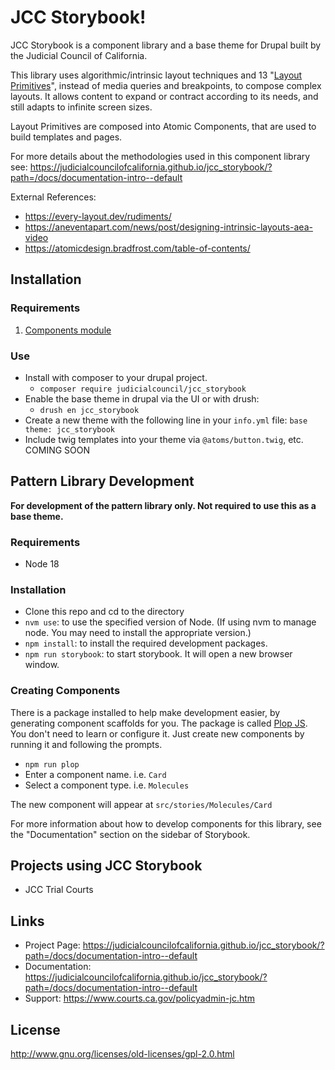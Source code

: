 # JCC Storybook!

JCC Storybook is a component library and a base theme for Drupal built by the Judicial Council of California.

This library uses algorithmic/intrinsic layout techniques and 13 "[Layout Primitives](https://every-layout.dev/rudiments/)", instead of media queries and breakpoints, to compose complex layouts. It allows content to expand or contract according to its needs, and still adapts to infinite screen sizes.

Layout Primitives are composed into Atomic Components, that are used to build templates and pages.

For more details about the methodologies used in this component library see: https://judicialcouncilofcalifornia.github.io/jcc_storybook/?path=/docs/documentation-intro--default


External References:

  - https://every-layout.dev/rudiments/
  - https://aneventapart.com/news/post/designing-intrinsic-layouts-aea-video
  - https://atomicdesign.bradfrost.com/table-of-contents/


## Installation

### Requirements

  1. [Components module](https://drupal.org/project/components)

### Use
  - Install with composer to your drupal project.
    - `composer require judicialcouncil/jcc_storybook`
  - Enable the base theme in drupal via the UI or with drush:
    - `drush en jcc_storybook`
  - Create a new theme with the following line in your `info.yml` file:  `base theme: jcc_storybook`
  - Include twig templates into your theme via `@atoms/button.twig`, etc.  COMING SOON

## Pattern Library Development
  **For development of the pattern library only. Not required to use this as a base theme.**

### Requirements

  - Node 18

### Installation

  - Clone this repo and cd to the directory
  - `nvm use`: to use the specified version of Node. (If using nvm to manage node. You may need to install the appropriate version.)
  - `npm install`: to install the required development packages.
  - `npm run storybook`: to start storybook. It will open a new browser window.

### Creating Components

There is a package installed to help make development easier, by generating component scaffolds for you. The package is called [Plop JS](https://plopjs.com). You don't need to learn or configure it.  Just create new components by running it and following the prompts.

  - `npm run plop`
  - Enter a component name. i.e. `Card`
  - Select a component type. i.e. `Molecules`

The new component will appear at `src/stories/Molecules/Card`

For more information about how to develop components for this library, see the "Documentation" section on the sidebar of Storybook.


## Projects using JCC Storybook
  - JCC Trial Courts


## Links
* Project Page:   https://judicialcouncilofcalifornia.github.io/jcc_storybook/?path=/docs/documentation-intro--default
* Documentation:  https://judicialcouncilofcalifornia.github.io/jcc_storybook/?path=/docs/documentation-intro--default
* Support:        https://www.courts.ca.gov/policyadmin-jc.htm

## License
http://www.gnu.org/licenses/old-licenses/gpl-2.0.html
